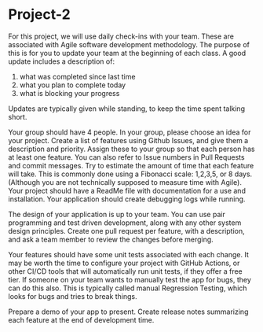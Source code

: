 # Project-2

For this project, we will use daily check-ins with your team.  These are associated with Agile software development methodology.  The purpose of this is for you to update your team at the beginning of each class.  A good update includes a description of:   

1) what was completed since last time 
2) what you plan to complete today 
3) what is blocking your progress 

Updates are typically given while standing, to keep the time spent talking short. 

Your group should have 4 people.  In your group, please choose an idea for your project.  Create a list of features using Github Issues, and give them a description and priority.  Assign these to your group so that each person has at least one feature.  You can also refer to Issue numbers in Pull Requests and commit messages.  Try to estimate the amount of time that each feature will take.  This is commonly done using a Fibonacci scale:  1,2,3,5, or 8 days.  (Although you are not technically supposed to measure time with Agile).  Your project should have a ReadMe file with documentation for a use and installation.  Your application should create debugging logs while running.  

The design of your application is up to your team. You can use pair programming and test driven development, along with any other system design principles.  Create one pull request per feature, with a description, and ask a team member to review the changes before merging.   

Your features should have some unit tests associated with each change.  It may be worth the time to configure your project with GitHub Actions, or other CI/CD tools that will automatically run unit tests, if they offer a free tier.  If someone on your team wants to manually test the app for bugs, they can do this also.  This is typically called manual Regression Testing, which looks for bugs and tries to break things. 

Prepare a demo of your app to present.  Create release notes summarizing each feature at the end of development time.